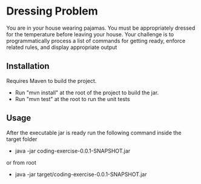 # Dressing Problem

You are in your house wearing pajamas. You must be appropriately dressed for the temperature before leaving your house.
Your challenge is to programmatically process a list of commands for getting ready, enforce related rules, and display appropriate output

## Installation

Requires Maven to build the project. 
- Run "mvn install" at the root of the project to build the jar.
- Run "mvn test" at the root to run the unit tests

## Usage

After the executable jar is ready run the following command inside the target folder
 - java -jar coding-exercise-0.0.1-SNAPSHOT.jar
 
or from root
 
 - java -jar target/coding-exercise-0.0.1-SNAPSHOT.jar


